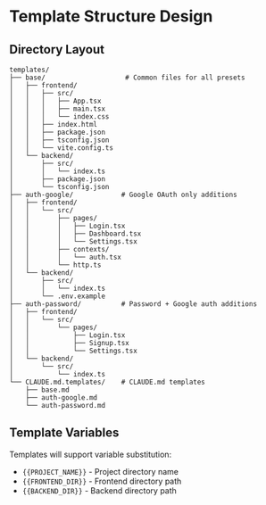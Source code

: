 # Template Structure Design

## Directory Layout
```
templates/
├── base/                    # Common files for all presets
│   ├── frontend/
│   │   ├── src/
│   │   │   ├── App.tsx
│   │   │   ├── main.tsx
│   │   │   └── index.css
│   │   ├── index.html
│   │   ├── package.json
│   │   ├── tsconfig.json
│   │   └── vite.config.ts
│   └── backend/
│       ├── src/
│       │   └── index.ts
│       ├── package.json
│       └── tsconfig.json
├── auth-google/            # Google OAuth only additions
│   ├── frontend/
│   │   └── src/
│   │       ├── pages/
│   │       │   ├── Login.tsx
│   │       │   ├── Dashboard.tsx
│   │       │   └── Settings.tsx
│   │       ├── contexts/
│   │       │   └── auth.tsx
│   │       └── http.ts
│   └── backend/
│       ├── src/
│       │   └── index.ts
│       └── .env.example
├── auth-password/          # Password + Google auth additions
│   ├── frontend/
│   │   └── src/
│   │       └── pages/
│   │           ├── Login.tsx
│   │           ├── Signup.tsx
│   │           └── Settings.tsx
│   └── backend/
│       └── src/
│           └── index.ts
└── CLAUDE.md.templates/    # CLAUDE.md templates
    ├── base.md
    ├── auth-google.md
    └── auth-password.md
```

## Template Variables
Templates will support variable substitution:
- `{{PROJECT_NAME}}` - Project directory name
- `{{FRONTEND_DIR}}` - Frontend directory path
- `{{BACKEND_DIR}}` - Backend directory path